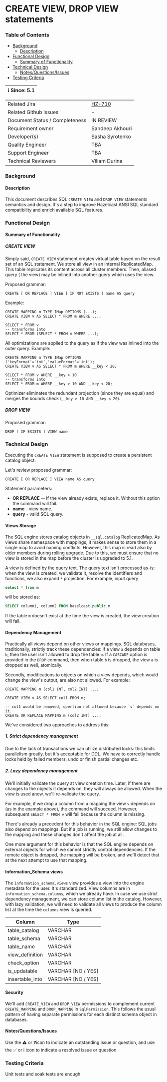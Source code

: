 # CREATE VIEW, DROP VIEW statements

### Table of Contents

+ [Background](#background)
    - [Description](#description)
+ [Functional Design](#functional-design)
    * [Summary of Functionality](#summary-of-functionality)
+ [Technical Design](#technical-design)
    * [Notes/Questions/Issues](#notesquestionsissues)
+ [Testing Criteria](#testing-criteria)

|ℹ️ Since: 5.1|
 |-------------|

|||
 |---|---|
|Related Jira|[HZ-710](https://hazelcast.atlassian.net/browse/HZ-710)|
|Related Github issues|_-_|
|Document Status / Completeness|IN REVIEW|
|Requirement owner|Sandeep Akhouri|
|Developer(s)|Sasha Syrotenko|
|Quality Engineer|TBA|
|Support Engineer|TBA|
|Technical Reviewers|Viliam Durina|

### Background

#### Description

This document describes SQL `CREATE VIEW` and `DROP VIEW` statements semantics and design. It's a step to improve
Hazelcast ANSI SQL standard compatibility and enrich available SQL features.

### Functional Design

#### Summary of Functionality

##### CREATE VIEW

Simply said, `CREATE VIEW` statement creates virtual table based on the result set of an SQL statement. We store all
view in an internal ReplicatedMap. This table replicates its content across all cluster members. Then, aliased query (
the view) may be inlined into another query which uses the view.

Proposed grammar:

```
CREATE [ OR REPLACE ] VIEW [ IF NOT EXISTS ] name AS query
```

Example:

```
CREATE MAPPING m TYPE IMap OPTIONS (...);
CREATE VIEW v AS SELECT * FROM m WHERE ...;

SELECT * FROM v
-- transforms into
SELECT * FROM (SELECT * FROM m WHERE ...);
```

All optimizations are applied to the query as if the view was inlined into the outer query. Example:

```
CREATE MAPPING m TYPE IMap OPTIONS ('keyFormat'='int','valueFormat'='int');
CREATE VIEW v AS SELECT * FROM m WHERE __key < 20;

SELECT * FROM v WHERE __key > 10
-- transforms into
SELECT * FROM m WHERE __key > 10 AND __key < 20;
```

Optimizer eliminates the redundant projection (since they are equal) and merges the bounds
check (`__key > 10 AND __key < 20`).

##### DROP VIEW

Proposed grammar:

 ```
DROP [ IF EXISTS ] VIEW name
 ```

### Technical Design

Executing the `CREATE VIEW` statement is supposed to create a persistent catalog object.

Let's review proposed grammar:

```
CREATE [ OR REPLACE ] VIEW name AS query
```

Statement parameters:

- **OR REPLACE** -- If the view already exists, replace it. Without this option the command will fail.
- **name** - view name.
- **query** - valid SQL query.

#### Views Storage

The SQL engine stores catalog objects in `__sql.catalog` ReplicatedMap. As views share namespace with mappings, it makes
sense to store them in a single map to avoid naming conflicts. However, this map is read also by older members during
rolling upgrade. Due to this, we must ensure that no view is stored in the map before the cluster is upgraded to 5.1.

A view is defined by the query text. The query text isn't processed as-is: when the view is created, we validate it,
resolve the identifiers and functions, we also expand `*` projection. For example, input query

```sql
select * from m
```

will be stored as:

```sql
SELECT column1, column2 FROM hazelcast.public.m
```

If the table `m` doesn't exist at the time the view is created, the view creation will fail.

#### Dependency Management

Practically all views depend on other views or mappings. SQL databases, traditionally, strictly track these
dependencies: if a view `a` depends on table `b`, then the user isn't allowed to drop the table `b`. If a
`CASCADE` option is provided in the `DROP` command, then when table `b`
is dropped, the view `a` is dropped as well, atomically.

Secondly, modifications to objects on which a view depends, which would change the view's output, are also not allowed.
For example:

```
CREATE MAPPING m (col1 INT, col2 INT) ...;

CREATE VIEW v AS SELECT col1 FROM m;

-- col1 would be removed, opertion not allowed because `v` depends on it.
CREATE OR REPLACE MAPPING m (col2 INT) ...;  
```

We've considered two approaches to address this:

##### 1. Strict dependency management

Due to the lack of transactions we can utilize distributed locks: this limits parallelism greatly, but it's acceptable
for DDL. We have to correctly handle locks held by failed members, undo or finish partial changes etc.

##### 2. Lazy dependency management

We'll initially validate the query at view creation time. Later, if there are changes to the objects it depends on, they
will always be allowed. When the view is used anew, we'll re-validate the query.

For example, if we drop a column from a mapping the view `v` depends on
(as in the example above), the command will succeed. However, subsequent
`SELECT * FROM v` will fail because the column is missing.

There's already a precedent for this behavior in the SQL engine: SQL jobs also depend on mappings. But if a job is
running, we still allow changes to the mapping and these changes don't affect the job at all.

One more argument for this behavior is that the SQL engine depends on external objects for which we cannot strictly
control dependencies. If the remote object is dropped, the mapping will be broken, and we'll detect that at the next
attempt to use that mapping.

#### Information_Schema views

The `information_schema.views` view provides a view into the engine metadata for the user. It's standardized. View
columns are in
`information_schema.columns`, which we already have. In case we use strict dependency management, we can store column
list in the catalog. However, with lazy validation, we will need to validate all views to produce the column list at the
time the `columns` view is queried.

|     Column     |  Type   |
|----------------|---------|
| table_catalog  | VARCHAR |
| table_schema   | VARCHAR |
| table_name     | VARCHAR |
| view_definition     | VARCHAR |
| check_option   | VARCHAR |
| is_updatable   | VARCHAR  [NO / YES] |
| insertable_into | VARCHAR [NO / YES] |

#### Security

We'll add `CREATE_VIEW` and `DROP_VIEW` permissions to complement current `CREATE_MAPPING` and `DROP_MAPPING`
in `SqlPermission`. This follows the usual pattern of having separate permissions for each distinct schema object in
databases.

#### Notes/Questions/Issues

Use the ⚠️ or ❓icon to indicate an outstanding issue or question, and use the ✅ or ℹ️ icon to indicate a resolved issue
or question.

### Testing Criteria

Unit tests and soak tests are enough.